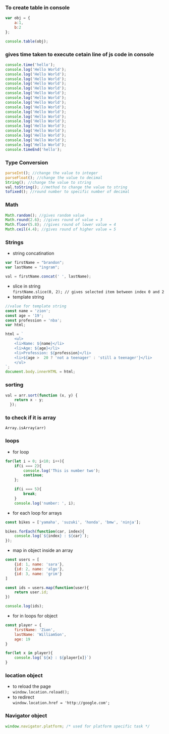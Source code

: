 ### To create table in console
```javascript
var obj = {
    a:1,
    b:2
};

console.table(obj);
```

### gives time taken to execute cetain line of js code in console
```javascript
console.time('hello');
console.log('Hello World');
console.log('Hello World');
console.log('Hello World');
console.log('Hello World');
console.log('Hello World');
console.log('Hello World');
console.log('Hello World');
console.log('Hello World');
console.log('Hello World');
console.log('Hello World');
console.log('Hello World');
console.log('Hello World');
console.log('Hello World');
console.log('Hello World');
console.log('Hello World');
console.log('Hello World');
console.log('Hello World');
console.timeEnd('hello');
```

### Type Conversion
```javascript
parseInt(); //change the value to integer
parseFloat(); //change the value to decimal
String(); //change the value to string
val.toString(); //method to change the value to string
tofixed(); //round number to specific number of decimal
```

### Math
```javascript
Math.random(); //gives random value
Math.round(2.6); //gives round of value = 3
Math.floor(5.8); //gives round of lower value = 4
Math.ceil(4.4); //gives round of higher value = 5
```

### Strings
- string concatination
```javascript
var firstName = "brandon";
var lastName = "ingram";

val = firstName.concat(' ', lastName);
```
- slice in string <br>
`firstName.slice(0, 2); // gives selected item between index 0 and 2`
- template string
```javascript
//value for template string
const name = 'zion';
const age = '19';
const profession = 'nba';
var html;

html = `
    <ul>
    <li>Name: ${name}</li>
    <li>Age: ${age}</li>
    <li>Profession: ${profession}</li>
    <li>${age >  20 ? 'not a teenager' : 'still a teenager'}</li>
    </ul>
`;
document.body.innerHTML = html;
```

### sorting
```javascript
val = arr.sort(function (x, y) {
    return x - y;
  });
```

### to check if it is array 
`Array.isArray(arr)`

### loops
- for loop
```javascript
for(let i = 0; i<10; i++){
    if(i === 2){
        console.log('This is number two');
        continue;
    };

    if(i === 5){
        break;
    }
    console.log('number: ', i);
```
- for each loop for arrays
```javascript
const bikes = ['yamaha', 'suzuki', 'honda', 'bmw', 'ninja'];

bikes.forEach(function(car, index){
    console.log(`${index} : ${car}`);
});
```
- map in object inside an array
```javascript
const users = [
    {id: 1, name: 'sara'},
    {id: 2, name: 'algo'},
    {id: 3, name: 'grim'}
]

const ids = users.map(function(user){
    return user.id;
})

console.log(ids);
```
- for in loops for object
```javascript
const player = {
    firstName: 'Zion',
    lastName: 'WilliamSon',
    age: 19
}

for(let x in player){
    console.log(`${x} : ${player[x]}`)
}
```

### location object
- to reload the page <br>
`window.location.reload();`
- to redirect <br>
`window.location.href = 'http://google.com';`

### Navigator object
```javascript
window.navigator.platform; /* used for platform specific task */
```
